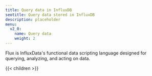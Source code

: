 ```yaml
---
title: Query data in InfluxDB
seotitle: Query data stored in InfluxDB
description: placeholder
menu:
  v2_0:
    name: Query data
    weight: 2
---
```


Flux is InfluxData's functional data scripting language designed for querying, analyzing, and acting on data.


{{< children >}}
